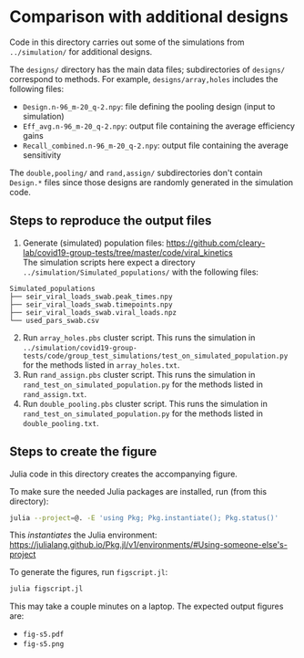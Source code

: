 # Comparison with additional designs

Code in this directory carries out some of the simulations from `../simulation/`
for additional designs.

The `designs/` directory has the main data files;
subdirectories of `designs/` correspond to methods.
For example, `designs/array,holes` includes the following files:
+ `Design.n-96_m-20_q-2.npy`: file defining the pooling design (input to simulation)
+ `Eff_avg.n-96_m-20_q-2.npy`: output file containing the average efficiency gains
+ `Recall_combined.n-96_m-20_q-2.npy`: output file containing the average sensitivity

The `double,pooling/` and `rand,assign/` subdirectories
don't contain `Design.*` files since those designs
are randomly generated in the simulation code.

## Steps to reproduce the output files

1. Generate (simulated) population files: https://github.com/cleary-lab/covid19-group-tests/tree/master/code/viral_kinetics  
The simulation scripts here expect a directory `../simulation/Simulated_populations/`
with the following files:
```
Simulated_populations
├── seir_viral_loads_swab.peak_times.npy
├── seir_viral_loads_swab.timepoints.npy
├── seir_viral_loads_swab.viral_loads.npz
└── used_pars_swab.csv
```
2. Run `array_holes.pbs` cluster script.
This runs the simulation in `../simulation/covid19-group-tests/code/group_test_simulations/test_on_simulated_population.py` for the methods listed in `array_holes.txt`.
3. Run `rand_assign.pbs` cluster script.
This runs the simulation in `rand_test_on_simulated_population.py`
for the methods listed in `rand_assign.txt`.
4. Run `double_pooling.pbs` cluster script.
This runs the simulation in `rand_test_on_simulated_population.py`
for the methods listed in `double_pooling.txt`.

## Steps to create the figure

Julia code in this directory creates the accompanying figure.

To make sure the needed Julia packages are installed, run (from this directory):
```bash
julia --project=@. -E 'using Pkg; Pkg.instantiate(); Pkg.status()'
```
This *instantiates* the Julia environment: https://julialang.github.io/Pkg.jl/v1/environments/#Using-someone-else's-project

To generate the figures, run `figscript.jl`:
```bash
julia figscript.jl
```
This may take a couple minutes on a laptop.
The expected output figures are:
+ `fig-s5.pdf`
+ `fig-s5.png`
